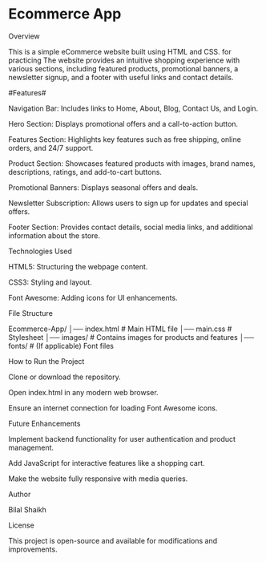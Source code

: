 # Ecommerce App #

Overview

This is a simple eCommerce website built using HTML and CSS. for practicing The website provides an intuitive shopping experience with various sections, including featured products, promotional banners, a newsletter signup, and a footer with useful links and contact details.

#Features#

Navigation Bar: Includes links to Home, About, Blog, Contact Us, and Login.

Hero Section: Displays promotional offers and a call-to-action button.

Features Section: Highlights key features such as free shipping, online orders, and 24/7 support.

Product Section: Showcases featured products with images, brand names, descriptions, ratings, and add-to-cart buttons.

Promotional Banners: Displays seasonal offers and deals.

Newsletter Subscription: Allows users to sign up for updates and special offers.

Footer Section: Provides contact details, social media links, and additional information about the store.

Technologies Used

HTML5: Structuring the webpage content.

CSS3: Styling and layout.

Font Awesome: Adding icons for UI enhancements.

File Structure

Ecommerce-App/
│── index.html    # Main HTML file
│── main.css      # Stylesheet
│── images/       # Contains images for products and features
│── fonts/        # (If applicable) Font files

How to Run the Project

Clone or download the repository.

Open index.html in any modern web browser.

Ensure an internet connection for loading Font Awesome icons.

Future Enhancements

Implement backend functionality for user authentication and product management.

Add JavaScript for interactive features like a shopping cart.

Make the website fully responsive with media queries.

Author

Bilal Shaikh

License

This project is open-source and available for modifications and improvements.

